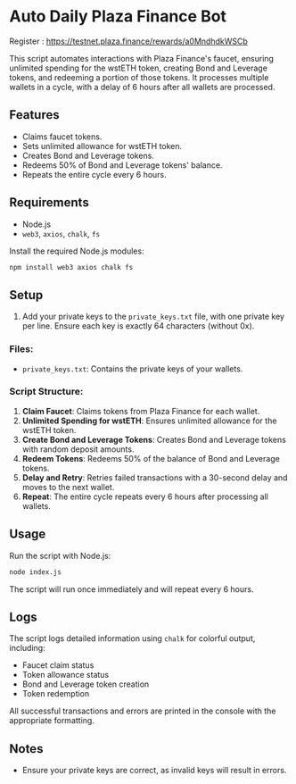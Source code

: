 
# Auto Daily Plaza Finance Bot

Register : https://testnet.plaza.finance/rewards/a0MndhdkWSCb

This script automates interactions with Plaza Finance's faucet, ensuring unlimited spending for the wstETH token, creating Bond and Leverage tokens, and redeeming a portion of those tokens. It processes multiple wallets in a cycle, with a delay of 6 hours after all wallets are processed.

## Features
- Claims faucet tokens.
- Sets unlimited allowance for wstETH token.
- Creates Bond and Leverage tokens.
- Redeems 50% of Bond and Leverage tokens' balance.
- Repeats the entire cycle every 6 hours.

## Requirements
- Node.js
- `web3`, `axios`, `chalk`, `fs`

Install the required Node.js modules:

```bash
npm install web3 axios chalk fs
```

## Setup

1. Add your private keys to the `private_keys.txt` file, with one private key per line. Ensure each key is exactly 64 characters (without 0x).
   

### Files:
- `private_keys.txt`: Contains the private keys of your wallets.

### Script Structure:

1. **Claim Faucet**: Claims tokens from Plaza Finance for each wallet.
2. **Unlimited Spending for wstETH**: Ensures unlimited allowance for the wstETH token.
3. **Create Bond and Leverage Tokens**: Creates Bond and Leverage tokens with random deposit amounts.
4. **Redeem Tokens**: Redeems 50% of the balance of Bond and Leverage tokens.
5. **Delay and Retry**: Retries failed transactions with a 30-second delay and moves to the next wallet.
6. **Repeat**: The entire cycle repeats every 6 hours after processing all wallets.

## Usage

Run the script with Node.js:

```bash
node index.js
```

The script will run once immediately and will repeat every 6 hours.

## Logs

The script logs detailed information using `chalk` for colorful output, including:
- Faucet claim status
- Token allowance status
- Bond and Leverage token creation
- Token redemption

All successful transactions and errors are printed in the console with the appropriate formatting.

## Notes

- Ensure your private keys are correct, as invalid keys will result in errors.
